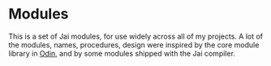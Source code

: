 # Modules
This is a set of Jai modules, for use widely across all of my projects. 
A lot of the modules, names, procedures, design were inspired by the core module library in [Odin](https://github.com/odin-lang/Odin), and by some modules shipped with the Jai compiler.  
